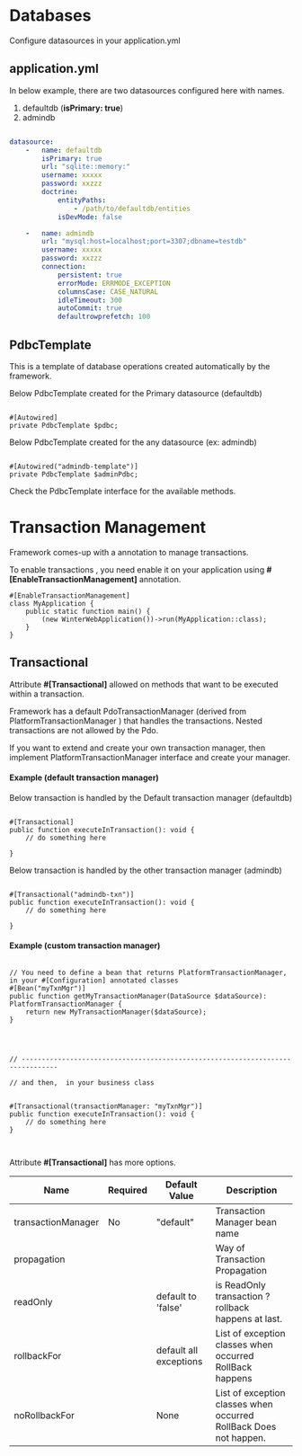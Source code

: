 # Databases

Configure datasources in your application.yml

## application.yml

In below example, there are two datasources configured here with names.

1. defaultdb  (**isPrimary: true**)
2. admindb

```yaml

datasource:
    -   name: defaultdb
        isPrimary: true
        url: "sqlite::memory:"
        username: xxxxx
        password: xxzzz
        doctrine:
            entityPaths:
                - /path/to/defaultdb/entities
            isDevMode: false

    -   name: admindb
        url: "mysql:host=localhost;port=3307;dbname=testdb"
        username: xxxxx
        password: xxzzz
        connection:
            persistent: true
            errorMode: ERRMODE_EXCEPTION
            columnsCase: CASE_NATURAL
            idleTimeout: 300
            autoCommit: true
            defaultrowprefetch: 100

```

## PdbcTemplate

This is a template of database operations created automatically by the framework.

Below PdbcTemplate created for the Primary datasource (defaultdb)
```phpt

#[Autowired]
private PdbcTemplate $pdbc;

```

Below PdbcTemplate created for the any datasource (ex: admindb)
```phpt

#[Autowired("admindb-template")]
private PdbcTemplate $adminPdbc;

```

Check the PdbcTemplate interface for the available methods.


# Transaction Management

Framework comes-up with a annotation to manage transactions.

To enable transactions , you need enable it on your application using **#[EnableTransactionManagement]** annotation.

```phpt
#[EnableTransactionManagement]
class MyApplication {
    public static function main() {
        (new WinterWebApplication())->run(MyApplication::class);
    }
}

```

## Transactional

Attribute **#[Transactional]** allowed on methods that want to be executed within a transaction.

Framework has a default PdoTransactionManager (derived from PlatformTransactionManager ) that handles the transactions.
Nested transactions are not allowed by the Pdo.


If you want to extend and create your own transaction manager, then implement PlatformTransactionManager interface and create your manager.


#### Example (default transaction manager)

Below transaction is handled by the Default transaction manager (defaultdb)
```phpt

#[Transactional]
public function executeInTransaction(): void {
    // do something here
    
}

```

Below transaction is handled by the other transaction manager (admindb)
```phpt

#[Transactional("admindb-txn")]
public function executeInTransaction(): void {
    // do something here
    
}

```

#### Example (custom transaction manager)
```phpt

// You need to define a bean that returns PlatformTransactionManager, in your #[Configuration] annotated classes
#[Bean("myTxnMgr")]
public function getMyTransactionManager(DataSource $dataSource): PlatformTransactionManager {
    return new MyTransactionManager($dataSource);
}




// -------------------------------------------------------------------------------

// and then,  in your business class


#[Transactional(transactionManager: "myTxnMgr")]
public function executeInTransaction(): void {
    // do something here
}



```



Attribute **#[Transactional]** has more options.

Name | Required | Default Value | Description
------------ | ------------ | ------------ | ------------
transactionManager | No | "default" | Transaction Manager bean name
propagation |  |  | Way of Transaction Propagation
readOnly |  | default to 'false' | is ReadOnly transaction ?  rollback happens at last.
rollbackFor |  | default all exceptions | List of exception classes when occurred RollBack happens 
noRollbackFor |  | None | List of exception classes when occurred RollBack Does not happen.







